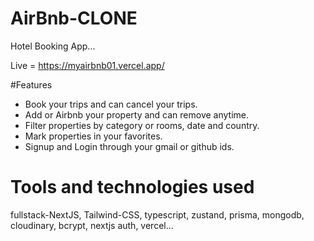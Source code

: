 # AirBnb-CLONE
Hotel Booking App...

Live = https://myairbnb01.vercel.app/

#Features 
- Book your trips and can cancel your trips.
- Add or Airbnb your property and can remove anytime.
- Filter properties by category or rooms, date and country.
- Mark properties in your favorites.
- Signup and Login through your gmail or github ids. 

# Tools and technologies used 
fullstack-NextJS, Tailwind-CSS, typescript, zustand, prisma, mongodb, cloudinary, bcrypt, nextjs auth, vercel...
